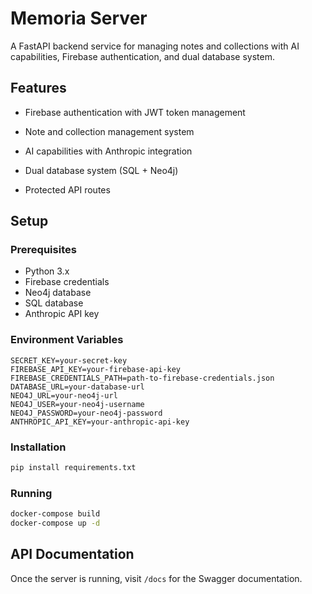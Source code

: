 # Memoria Server

A FastAPI backend service for managing notes and collections with AI capabilities, Firebase authentication, and dual database system.

## Features

- Firebase authentication with JWT token management

- Note and collection management system

- AI capabilities with Anthropic integration

- Dual database system (SQL + Neo4j)

- Protected API routes

  

## Setup

### Prerequisites
- Python 3.x
- Firebase credentials
- Neo4j database
- SQL database
- Anthropic API key

### Environment Variables
```env
SECRET_KEY=your-secret-key
FIREBASE_API_KEY=your-firebase-api-key
FIREBASE_CREDENTIALS_PATH=path-to-firebase-credentials.json
DATABASE_URL=your-database-url
NEO4J_URL=your-neo4j-url
NEO4J_USER=your-neo4j-username
NEO4J_PASSWORD=your-neo4j-password
ANTHROPIC_API_KEY=your-anthropic-api-key
```

### Installation
```bash
pip install requirements.txt
```

### Running
```bash
docker-compose build
docker-compose up -d
```

## API Documentation
Once the server is running, visit `/docs` for the Swagger documentation.
